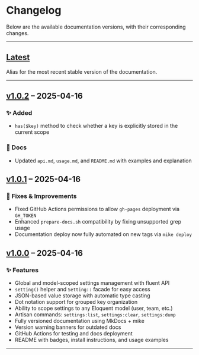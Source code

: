 # Changelog

Below are the available documentation versions, with their corresponding changes.

---

## [Latest](https://danielemontecchi.github.io/laravel-scoped-settings/)

Alias for the most recent stable version of the documentation.

---

## [v1.0.2](https://danielemontecchi.github.io/laravel-scoped-settings/v1/) – 2025-04-16

### ✨ Added

- `has($key)` method to check whether a key is explicitly stored in the current scope

### 📘 Docs

- Updated `api.md`, `usage.md`, and `README.md` with examples and explanation

## [v1.0.1](https://danielemontecchi.github.io/laravel-scoped-settings/v1/) – 2025-04-16

### 🔧 Fixes & Improvements

- Fixed GitHub Actions permissions to allow `gh-pages` deployment via `GH_TOKEN`
- Enhanced `prepare-docs.sh` compatibility by fixing unsupported grep usage
- Documentation deploy now fully automated on new tags via `mike deploy`

## [v1.0.0](https://danielemontecchi.github.io/laravel-scoped-settings/v1/) – 2025-04-16

### ✨ Features

- Global and model-scoped settings management with fluent API
- `setting()` helper and `Setting::` facade for easy access
- JSON-based value storage with automatic type casting
- Dot notation support for grouped key organization
- Ability to scope settings to any Eloquent model (user, team, etc.)
- Artisan commands: `settings:list`, `settings:clear`, `settings:dump`
- Fully versioned documentation using MkDocs + mike
- Version warning banners for outdated docs
- GitHub Actions for testing and docs deployment
- README with badges, install instructions, and usage examples

---
